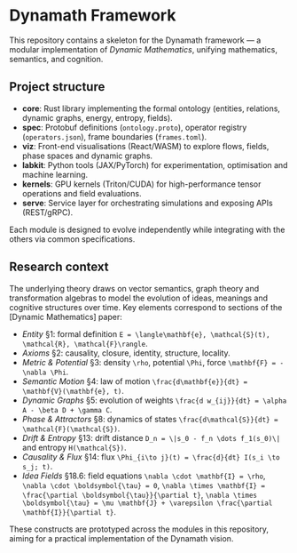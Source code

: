# Dynamath Framework

This repository contains a skeleton for the Dynamath framework — a modular implementation of *Dynamic Mathematics*, unifying mathematics, semantics, and cognition.

## Project structure

- **core**: Rust library implementing the formal ontology (entities, relations, dynamic graphs, energy, entropy, fields).
- **spec**: Protobuf definitions (`ontology.proto`), operator registry (`operators.json`), frame boundaries (`frames.toml`).
- **viz**: Front-end visualisations (React/WASM) to explore flows, fields, phase spaces and dynamic graphs.
- **labkit**: Python tools (JAX/PyTorch) for experimentation, optimisation and machine learning.
- **kernels**: GPU kernels (Triton/CUDA) for high-performance tensor operations and field evaluations.
- **serve**: Service layer for orchestrating simulations and exposing APIs (REST/gRPC).

Each module is designed to evolve independently while integrating with the others via common specifications.

## Research context

The underlying theory draws on vector semantics, graph theory and transformation algebras to model the evolution of ideas, meanings and cognitive structures over time. Key elements correspond to sections of the [Dynamic Mathematics] paper:

- *Entity* §1: formal definition `E = \langle\mathbf{e}, \mathcal{S}(t), \mathcal{R}, \mathcal{F}\rangle`.
- *Axioms* §2: causality, closure, identity, structure, locality.
- *Metric & Potential* §3: density `\rho`, potential `\Phi`, force `\mathbf{F} = -\nabla \Phi`.
- *Semantic Motion* §4: law of motion `\frac{d\mathbf{e}}{dt} = \mathbf{V}(\mathbf{e}, t)`.
- *Dynamic Graphs* §5: evolution of weights `\frac{d w_{ij}}{dt} = \alpha A - \beta D + \gamma C`.
- *Phase & Attractors* §8: dynamics of states `\frac{d\mathcal{S}}{dt} = \mathcal{F}(\mathcal{S})`.
- *Drift & Entropy* §13: drift distance `D_n = \|s_0 - f_n \dots f_1(s_0)\|` and entropy `H(\mathcal{S})`.
- *Causality & Flux* §14: flux `\Phi_{i\to j}(t) = \frac{d}{dt} I(s_i \to s_j; t)`.
- *Idea Fields* §18.6: field equations `\nabla \cdot \mathbf{I} = \rho`, `\nabla \cdot \boldsymbol{\tau} = 0`, `\nabla \times \mathbf{I} = \frac{\partial \boldsymbol{\tau}}{\partial t}`, `\nabla \times \boldsymbol{\tau} = \mu \mathbf{J} + \varepsilon \frac{\partial \mathbf{I}}{\partial t}`.

These constructs are prototyped across the modules in this repository, aiming for a practical implementation of the Dynamath vision.

